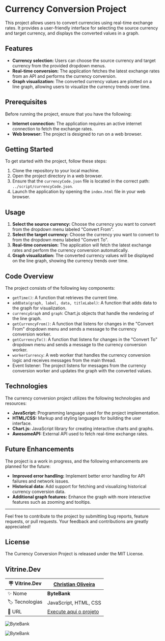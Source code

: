 # Currency Conversion Project

This project allows users to convert currencies using real-time exchange rates. It provides a user-friendly interface for selecting the source currency and target currency, and displays the converted values in a graph.

## Features

- **Currency selection:** Users can choose the source currency and target currency from the provided dropdown menus.
- **Real-time conversion:** The application fetches the latest exchange rates from an API and performs the currency conversion.
- **Graph visualization:** The converted currency values are plotted on a line graph, allowing users to visualize the currency trends over time.

## Prerequisites

Before running the project, ensure that you have the following:

- **Internet connection:** The application requires an active internet connection to fetch the exchange rates.
- **Web browser:** The project is designed to run on a web browser.

## Getting Started

To get started with the project, follow these steps:

1. Clone the repository to your local machine.
2. Open the project directory in a web browser.
3. Ensure that the `currencyCode.json` file is located in the correct path: `../script/currencyCode.json`.
4. Launch the application by opening the `index.html` file in your web browser.

## Usage

1. **Select the source currency:** Choose the currency you want to convert from the dropdown menu labeled "Convert From".
2. **Select the target currency:** Choose the currency you want to convert to from the dropdown menu labeled "Convert To".
3. **Real-time conversion:** The application will fetch the latest exchange rates and perform the currency conversion automatically.
4. **Graph visualization:** The converted currency values will be displayed on the line graph, showing the currency trends over time.

## Code Overview

The project consists of the following key components:

- `getTime()`: A function that retrieves the current time.
- `addData(graph, label, data, titleLabel)`: A function that adds data to the graph for visualization.
- `currencyGraph` and `graph`: Chart.js objects that handle the rendering of the line graph.
- `getCurrencyFrom()`: A function that listens for changes in the "Convert From" dropdown menu and sends a message to the currency conversion worker.
- `getCurrencyTo()`: A function that listens for changes in the "Convert To" dropdown menu and sends a message to the currency conversion worker.
- `workerCurrency`: A web worker that handles the currency conversion logic and receives messages from the main thread.
- Event listener: The project listens for messages from the currency conversion worker and updates the graph with the converted values.

## Technologies

The currency conversion project utilizes the following technologies and resources:

- **JavaScript:** Programming language used for the project implementation.
- **HTML/CSS:** Markup and styling languages for building the user interface.
- **Chart.js:** JavaScript library for creating interactive charts and graphs.
- **AwesomeAPI:** External API used to fetch real-time exchange rates.

## Future Enhancements

The project is a work in progress, and the following enhancements are planned for the future:

- **Improved error handling:** Implement better error handling for API failures and network issues.
- **Historical data:** Add support for fetching and visualizing historical currency conversion data.
- **Additional graph features:** Enhance the graph with more interactive features such as zooming and tooltips.

---

Feel free to contribute to the project by submitting bug reports, feature requests, or pull requests. Your feedback and contributions are greatly appreciated!

## License
The Currency Conversion Project is released under the MIT License.

## Vitrine.Dev

| :placard: Vitrine.Dev |<a href="https://cursos.alura.com.br/vitrinedev/christianoliver">Christian Oliveira</a> |
| -------------  | --- |
| :sparkles: Nome        | **ByteBank**
| :label: Tecnologias | JavaScript, HTML, CSS
| :rocket: URL         |<a href="https://christianduhp.github.io/bytebank/">Execute aqui o projeto</a>

![ByteBank](https://github.com/christianduhp/bytebank/assets/85292359/4e78b5df-d2c9-4335-92ca-d8986e950128#vitrinedev)




![ByteBank](screencapture-127-0-0-1-5500-2023-06-26-22_38_36.png#vitrinedev)
